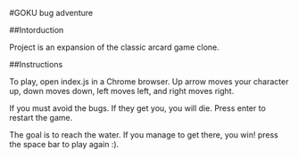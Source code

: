 #GOKU bug adventure

##Intorduction

Project is an expansion of the classic arcard game clone.

##Instructions

To play, open index.js in a Chrome browser.  Up arrow moves your character up, down moves down, left moves left, and right moves right.

If you must avoid the bugs.  If they get you, you will die.  Press enter to restart the game.

The goal is to reach the water.  If you manage to get there, you win!  press the space bar to play again :).
